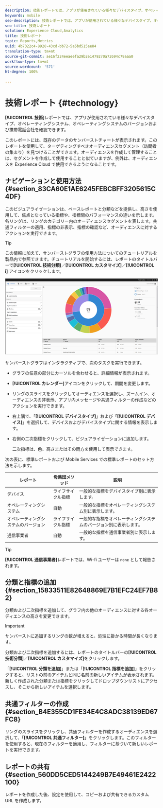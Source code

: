 ```yaml
---
description: 技術レポートでは、アプリが使用されている様々なデバイスタイプ、オペレーティングシステム、オペレーティングシステムのバージョンおよび携帯電話会社を確認できます。
keywords: mobile
seo-description: 技術レポートでは、アプリが使用されている様々なデバイスタイプ、オペレーティングシステム、オペレーティングシステムのバージョンおよび携帯電話会社を確認できます。
seo-title: 技術レポート
solution: Experience Cloud,Analytics
title: 技術レポート
topic: Reports,Metrics
uuid: 4b7322c4-8920-43cd-bb72-5a5bd515ae84
translation-type: tm+mt
source-git-commit: ae16f224eeaeefa29b2e1479270a72694c79aaa0
workflow-type: tm+mt
source-wordcount: '571'
ht-degree: 100%

---
```



# 技術レポート {#technology}

**[!UICONTROL 技術]**&#x200B;レポートでは、アプリが使用されている様々なデバイスタイプ、オペレーティングシステム、オペレーティングシステムのバージョンおよび携帯電話会社を確認できます。

このレポートには、既存のデータのサンバーストチャートが表示されます。このレポートを使用して、ターゲティングすべきオーディエンスセグメント（訪問者の集まり）を見つけることができます。オーディエンスを作成して管理することは、セグメントを作成して使用することと似ていますが、例外は、オーディエンスを Experience Cloud で使用できるようになることです。

## ナビゲーションと使用方法 {#section_83CA60E1AE6245FEBCBFF3205615C4DF}

このビジュアライゼーションは、ベースレポートと分類などを提供し、高さを使用して、焦点となっている指標や、指標間のパフォーマンスの違いを示します。各リングは、リングのカテゴリー内のオーディエンスセグメントを表します。共通フィルターの適用、指標の非表示、指標の確認など、オーディエンスに対するアクションを実行できます。

>[!TIP]
>
>この情報に加えて、サンバーストグラフの使用方法についてのチュートリアルを製品内で参照できます。チュートリアルを開始するには、レポートのタイトルバーで&#x200B;**[!UICONTROL 技術分類]**／**[!UICONTROL カスタマイズ]**／**[!UICONTROL i]** アイコンをクリックします。

![](assets/report_technology.png)

サンバーストグラフはインタラクティブで、次のタスクを実行できます。

* グラフの任意の部分にカーソルを合わせると、詳細情報が表示されます。
* **[!UICONTROL カレンダー]**&#x200B;アイコンをクリックして、期間を変更します。
* リングのスライスをクリックしてオーディエンスを選択し、ズームイン、オーディエンスの非表示、アプリ内メッセージや共通フィルターの作成などのアクションを実行できます。
* 右上隅で、「**[!UICONTROL デバイスタイプ]**」および「**[!UICONTROL デバイス]**」を選択して、デバイスおよびデバイスタイプに関する情報を表示します。

* 右側の二次指標をクリックして、ビジュアライゼーションに追加します。

   二次指標は、色、高さまたはその両方を使用して表示できます。

次の表に、標準レポートおよび Mobile Services での標準レポートのセット方法を示します。

| レポート | 母集団メソッド | 説明 |
|--- |--- |--- |
| デバイス | ライフサイクル指標 | 一般的な指標をデバイスタイプ別に表示します。 |
| オペレーティングシステム | 自動 | 一般的な指標をオペレーティングシステム別に表示します。 |
| オペレーティングシステムのバージョン | ライフサイクル指標 | 一般的な指標をオペレーティングシステムのバージョン別に表示します。 |
| 通信事業者 | 自動 | 一般的な指標を通信事業者別に表示します。 |

>[!TIP]
>
>**[!UICONTROL 通信事業者]**&#x200B;レポートでは、Wi-fi ユーザーは `none` として報告されます。


## 分類と指標の追加 {#section_15833511E82648869E7B1EFC24EF7B82}

分類および二次指標を追加して、グラフ内の他のオーディエンスに対する各オーディエンスの高さを変更できます。

>[!IMPORTANT]
>
>サンバーストに追加するリングの数が増えると、処理に掛かる時間が長くなります。

分類および二次指標を追加するには、レポートのタイトルバーの&#x200B;**[!UICONTROL 技術分類]**／**[!UICONTROL カスタマイズ]**&#x200B;をクリックします。

「**[!UICONTROL 分類を追加]**」または「**[!UICONTROL 指標を追加]**」をクリックすると、リストの前のアイテムと同じ名前の新しいアイテムが表示されます。新しく作成された分類または指標をクリックしてドロップダウンリストにアクセスし、そこから新しいアイテムを選択します。

## 共通フィルターの作成 {#section_B4E355CD1FE34E4C8ADC38139ED67FC8}

リングのスライスをクリックし、共通フィルターを作成するオーディエンスを選択して、「**[!UICONTROL 共通フィルター]**」をクリックします。このフィルターを使用すると、現在のフィルターを適用し、フィルターに基づいて新しいレポートを実行できます。

## レポートの共有 {#section_560DD5CED5144249B7E49461E2422100}

レポートを作成した後、設定を使用して、コピーおよび共有できるカスタム URL を作成します。
